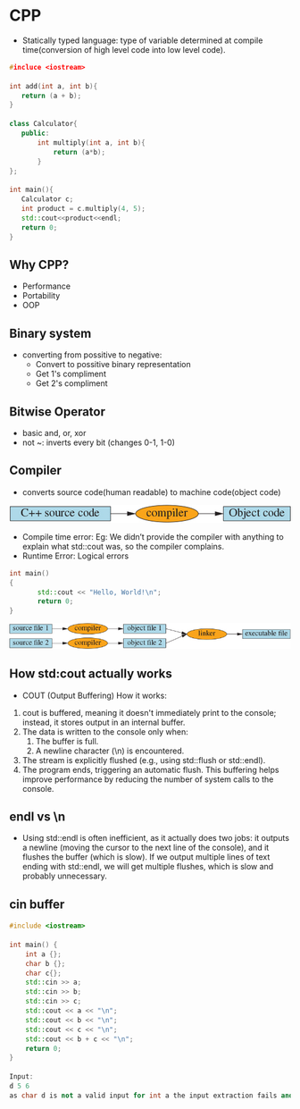 <!-- images -->

[Compiler]: image.png
[executable]: image-2.png

# CPP

- Statically typed language: type of variable determined at compile time(conversion of high level code into low level code).

```cpp
#incluce <iostream>

int add(int a, int b){
   return (a + b);
}

class Calculator{
   public:
       int multiply(int a, int b){
           return (a*b);
       }
};

int main(){
   Calculator c;
   int product = c.multiply(4, 5);
   std::cout<<product<<endl;
   return 0;
}
```

## Why CPP?

- Performance
- Portability
- OOP

## Binary system

- converting from possitive to negative:
  - Convert to possitive binary representation
  - Get 1's compliment
  - Get 2's compliment

## Bitwise Operator

- basic and, or, xor
- not ~: inverts every bit (changes 0-1, 1-0)

## Compiler

- converts source code(human readable) to machine code(object code)

![alt text][Compiler]

- Compile time error:
  Eg: We didn’t provide the compiler with anything to explain what std::cout was, so the compiler complains.
- Runtime Error: Logical errors

```cpp
int main()
{
       std::cout << "Hello, World!\n";
       return 0;
}
```

![alt text][executable]

## How std:cout actually works

- COUT (Output Buffering)
How it works:
1. cout is buffered, meaning it doesn't immediately print to the console; instead, it stores output in an internal buffer.
2. The data is written to the console only when:
   1. The buffer is full.
   2. A newline character (\n) is encountered.
3. The stream is explicitly flushed (e.g., using std::flush or std::endl).
4. The program ends, triggering an automatic flush.
This buffering helps improve performance by reducing the number of system calls to the console.

## endl vs \n

- Using std::endl is often inefficient, as it actually does two jobs: it outputs a newline (moving the cursor to the next line of the console), and it flushes the buffer (which is slow). If we output multiple lines of text ending with std::endl, we will get multiple flushes, which is slow and probably unnecessary.

## cin buffer
```cpp
#include <iostream>

int main() {
    int a {};
    char b {};
    char c{};
    std::cin >> a;
    std::cin >> b;
    std::cin >> c;
    std::cout << a << "\n";
    std::cout << b << "\n";
    std::cout << c << "\n";
    std::cout << b + c << "\n";
    return 0;
}

Input: 
d 5 6
as char d is not a valid input for int a the input extraction fails and 0 is stored in the value of a but b and c takes up the asci values of 5 and 6;
```
